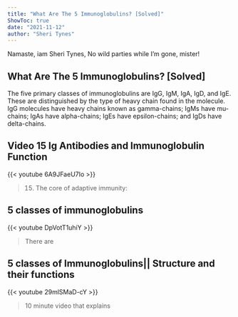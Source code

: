 ```yaml
---
title: "What Are The 5 Immunoglobulins? [Solved]"
ShowToc: true 
date: "2021-11-12"
author: "Sheri Tynes" 
---
```


Namaste, iam Sheri Tynes, No wild parties while I’m gone, mister!
## What Are The 5 Immunoglobulins? [Solved]
The five primary classes of immunoglobulins are IgG, IgM, IgA, IgD, and IgE. These are distinguished by the type of heavy chain found in the molecule. IgG molecules have heavy chains known as gamma-chains; IgMs have mu-chains; IgAs have alpha-chains; IgEs have epsilon-chains; and IgDs have delta-chains.

## Video 15 Ig Antibodies and Immunoglobulin Function
{{< youtube 6A9JFaeU7Io >}}
>15) The core of adaptive immunity: 

## 5 classes of immunoglobulins
{{< youtube DpVotT1uhiY >}}
>There are 

## 5 classes of Immunoglobulins|| Structure and their functions
{{< youtube 29mlSMaD-cY >}}
>10 minute video that explains 

